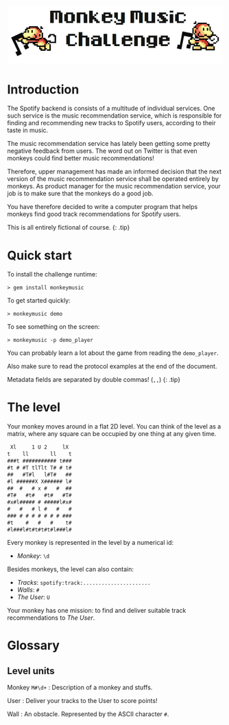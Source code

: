 <img class="logo" src="documents/logo.png" />

Introduction
============

The Spotify backend is consists of a multitude of individual services.
One such service is the music recommendation service, which is responsible
for finding and recommending new tracks to Spotify users, according to their taste in music.

The music recommendation service has lately been getting some pretty negative feedback
from users. The word out on Twitter is that even monkeys could find better music recommendations!

Therefore, upper management has made an informed decision that the next version of the music recommendation
service shall be operated entirely by monkeys. As product manager for the music recommendation service, your job is to make sure that the monkeys do a good job. 

You have therefore decided to write a computer program that helps monkeys find good track recommendations for Spotify users.

This is all entirely fictional of course.
{: .tip}

Quick start
===========

To install the challenge runtime:

    > gem install monkeymusic

To get started quickly:

    > monkeymusic demo

To see something on the screen:

    > monkeymusic -p demo_player

You can probably learn a lot about the game from reading the `demo_player`.

Also make sure to read the protocol examples at the end of the document.

Metadata fields are separated by double commas! (`,,`)
{: .tip}

The level
=========

Your monkey moves around in a flat 2D level. You can think of the level as
a matrix, where any square can be occupied by one thing at any given time.

     Xl     1 U 2     lX 
    t    ll       ll    t
    ###t ########### t###
    #t # #T tlTlt T# # t#
    ##   #T#l   l#T#   ##
    #l ######X X###### l#
    ##  #   # x #   #  ##
    #T#   #t#   #t#   #T#
    #x#l##### # #####l#x#
    #   #   # l #   #   #
    ### # # # # # # # ###
    #t    #   #   #    t#
    #l###l#t#t#t#t#l###l#

Every monkey is represented in the level by a numerical id:

* *Monkey*: `\d`

Besides monkeys, the level can also contain:

* *Tracks*: `spotify:track:......................`
* *Walls*: `#`
* *The User*: `U`

Your monkey has one mission: to find and deliver suitable track 
recommendations to *The User*.

Glossary
========

Level units
-----------

Monkey `M#\d+`
: Description of a monkey and stuffs.

User
: Deliver your tracks to the User to score points!

Wall
: An obstacle. Represented by the ASCII character `#`.
